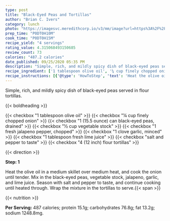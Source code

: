 ```yaml
---
type: post
title: "Black-Eyed Peas and Tortillas"
author: "Brian C. Ivers"
category: lunch
photo: "https://imagesvc.meredithcorp.io/v3/mm/image?url=https%3A%2F%2Fimages.media-allrecipes.com%2Fuserphotos%2F1098126.jpg"
prep_time: "P0DT0H10M"
cook_time: "P0DT0H15M"
recipe_yield: "4 servings"
rating_value: 4.315068493150685
review_count: 73
calories: "487.2 calories"
date_published: 09/25/2020 05:35 PM
description: "Simple, rich, and mildly spicy dish of black-eyed peas served in flour tortillas."
recipe_ingredient: ['1 tablespoon olive oil', '¼ cup finely chopped onion', '1 (15.5 ounce) can black-eyed peas, drained', '½ cup vegetable stock', '1 fresh jalapeno pepper, chopped', '1 clove garlic, minced', '1 tablespoon fresh lime juice', 'salt and pepper to taste', '4 (12 inch) flour tortillas']
recipe_instructions: [{'@type': 'HowToStep', 'text': 'Heat the olive oil in a medium skillet over medium heat, and cook the onion until tender. Mix in the black-eyed peas, vegetable stock, jalapeno, garlic, and lime juice. Season with salt and pepper to taste, and continue cooking  until heated through. Wrap the mixture in the tortillas to serve.\n'}]
---
```


Simple, rich, and mildly spicy dish of black-eyed peas served in flour tortillas. 

{{< boldheading >}}

{{< checkbox "1 tablespoon olive oil" >}}
{{< checkbox "¼ cup finely chopped onion" >}}
{{< checkbox "1 (15.5 ounce) can black-eyed peas, drained" >}}
{{< checkbox "½ cup vegetable stock" >}}
{{< checkbox "1  fresh jalapeno pepper, chopped" >}}
{{< checkbox "1 clove garlic, minced" >}}
{{< checkbox "1 tablespoon fresh lime juice" >}}
{{< checkbox "salt and pepper to taste" >}}
{{< checkbox "4 (12 inch) flour tortillas" >}}


{{< direction >}}

**Step: 1**

Heat the olive oil in a medium skillet over medium heat, and cook the onion until tender. Mix in the black-eyed peas, vegetable stock, jalapeno, garlic, and lime juice. Season with salt and pepper to taste, and continue cooking  until heated through. Wrap the mixture in the tortillas to serve.{{< span >}}

{{< nutrition >}}

**Per Serving:** 487 calories; protein 15.1g; carbohydrates 76.8g; fat 13.2g; sodium 1248.8mg.
